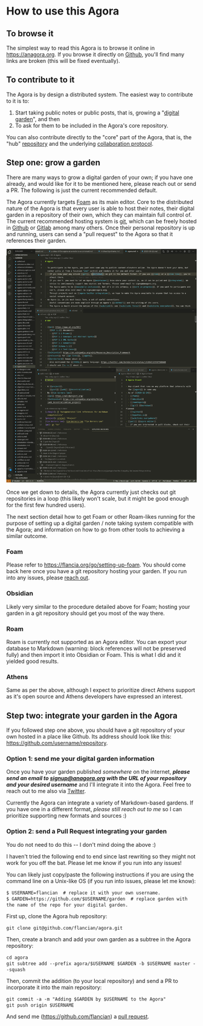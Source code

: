 # How to use this Agora

## To browse it
The simplest way to read this Agora is to browse it online in https://anagora.org. If you browse it directly on [Github](https://flancia.org/go/agora-git), you'll find many links are broken (this will be fixed eventually).

## To contribute to it
The Agora is by design a distributed system. The easiest way to contribute to it is to:

1. Start taking public notes or public posts, that is, growing a "[digital garden](https://flancia.org/go/digital-garden)", and then
1. To ask for them to be included in the Agora's core repository.

You can also contribute directly to the "core" part of the Agora, that is, the "hub" [repository](https://flancia.org/go/agora-git) and the underlying [collaboration protocol](https://anagora.org/node/agora-protocol).

## Step one: grow a garden

There are many ways to grow a digital garden of your own; if you have one already, and would like for it to be mentioned here, please reach out or send a PR. The following is just the current recommended default.

The Agora currently targets [Foam](https://flancia.org/go/foam) as its main editor. Core to the distributed nature of the Agora is that every user is able to host their notes, their digital garden in a repository of their own, which they can maintain full control of. The current recommended hosting system is [git](https://flancia.org/go/git), which can be freely hosted in [Github](https://github.com) or [Gitlab](https://gitlab.com) among many others. Once their personal repository is up and running, users can send a "pull request" to the Agora so that it references their garden.

![Foam](foam.png)

Once we get down to details, the Agora currently just checks out git repositories in a loop (this likely won't scale, but it might be good enough for the first few hundred users).

The next section detail how to get Foam or other Roam-likes running for the purpose of setting up a digital garden / note taking system compatible with the Agora; and information on how to go from other tools to achieving a similar outcome.

### Foam
Please refer to https://flancia.org/go/setting-up-foam. You should come back here once you have a git repository hosting your garden. If you run into any issues, please [reach out](https://flancia.org/go/twitter).

### Obsidian
Likely very similar to the procedure detailed above for Foam; hosting your garden in a git repository should get you most of the way there.

### Roam
Roam is currently not supported as an Agora editor. You can export your database to Markdown (warning: block references will not be preserved fully) and then import it into Obsidian or Foam. This is what I did and it yielded good results.

### Athens
Same as per the above, although I expect to prioritize direct Athens support as it's open source and Athens developers have expressed an interest.

## Step two: integrate your garden in the Agora
If you followed step one above, you should have a git repository of your own hosted in a place like Github. Its address should look like this: <https://github.com/username/repository>. 

### Option 1: send me your digital garden information
Once you have your garden published *somewhere* on the internet, ***please send an email to signup@anagora.org with the URL of your repository and your desired username*** and I'll integrate it into the Agora. Feel free to reach out to me also via [Twitter](https://twitter.com/flancian).

Currently the Agora can integrate a variety of Markdown-based gardens. If you have one in a different format, *please still reach out to me* so I can prioritize supporting new formats and sources :)

### Option 2: send a Pull Request integrating your garden
You do not need to do this -- I don't mind doing the above :)

I haven't tried the following end to end since last rewriting so they might not work for you off the bat. Please let me know if you run into any issues!

You can likely just copy/paste the following instructions if you are using the command line on a Unix-like OS (if you run into issues, please let me know):

```
$ USERNAME=flancian  # replace it with your own username.
$ GARDEN=https://github.com/$USERNAME/garden  # replace garden with the name of the repo for your digital garden.
```

First up, clone the Agora hub repository:

```
git clone git@github.com/flancian/agora.git
```

Then, create a branch and add your own garden as a subtree in the Agora repository:
```
cd agora
git subtree add --prefix agora/$USERNAME $GARDEN -b $USERNAME master --squash
```

Then, commit the addition (to your local repository) and send a PR to incorporate it into the main repository:

```
git commit -a -m "Adding $GARDEN by $USERNAME to the Agora"
git push origin $USERNAME
```

And send me (<https://github.com/flancian>) a [pull request](https://docs.github.com/en/free-pro-team@latest/github/collaborating-with-issues-and-pull-requests/creating-a-pull-request).
